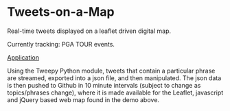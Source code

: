 # Tweets-on-a-Map
Real-time tweets displayed on a leaflet driven digital map. 

Currently tracking: PGA TOUR events.

<a href="https://fitzpk.github.io/Tweets-on-a-Map/">Application</a>

Using the Tweepy Python module, tweets that contain a particular phrase are streamed, exported into a json file, and then manipulated. The json data is then pushed to Github in 10 minute intervals (subject to change as topics/phrases change), where it is made available for the Leaflet, javascript and jQuery based web map found in the demo above.
